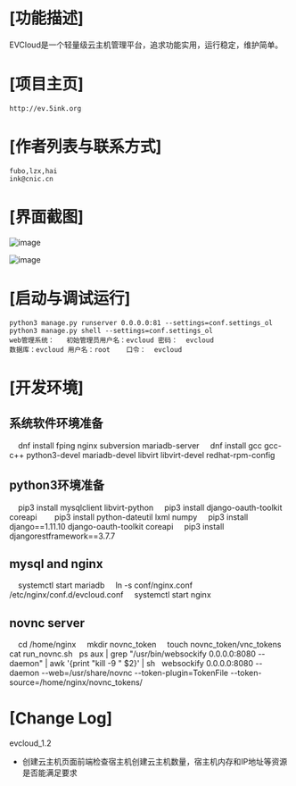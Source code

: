 # [功能描述]
EVCloud是一个轻量级云主机管理平台，追求功能实用，运行稳定，维护简单。
# [项目主页]
    http://ev.5ink.org
# [作者列表与联系方式]
    fubo,lzx,hai
    ink@cnic.cn
# [界面截图]
![image](https://github.com/bobff/ev-cloud/raw/master/static/images/page1.png)

![image](https://github.com/bobff/ev-cloud/raw/master/static/images/page2.png)

# [启动与调试运行]
    python3 manage.py runserver 0.0.0.0:81 --settings=conf.settings_ol
    python3 manage.py shell --settings=conf.settings_ol
    web管理系统：   初始管理员用户名：evcloud 密码：  evcloud
    数据库：evcloud 用户名：root    口令：  evcloud

# [开发环境]
## 系统软件环境准备
    dnf install fping nginx subversion mariadb-server
    dnf install gcc gcc-c++ python3-devel mariadb-devel libvirt libvirt-devel redhat-rpm-config 
## python3环境准备
    pip3 install mysqlclient libvirt-python
    pip3 install django-oauth-toolkit coreapi    
    pip3 install python-dateutil lxml numpy
    pip3 install django==1.11.10 django-oauth-toolkit coreapi 
    pip3 install djangorestframework==3.7.7

## mysql and nginx
    systemctl start mariadb
    ln -s conf/nginx.conf /etc/nginx/conf.d/evcloud.conf
    systemctl start nginx

## novnc server
    cd /home/nginx
    mkdir novnc_token
    touch novnc_token/vnc_tokens
    cat run_novnc.sh 
    ps aux | grep "/usr/bin/websockify 0.0.0.0:8080 --daemon" | awk '{print "kill -9 " $2}' | sh
    websockify 0.0.0.0:8080 --daemon --web=/usr/share/novnc --token-plugin=TokenFile --token-source=/home/nginx/novnc_tokens/

# [Change Log]

evcloud_1.2

* 创建云主机页面前端检查宿主机创建云主机数量，宿主机内存和IP地址等资源是否能满足要求
